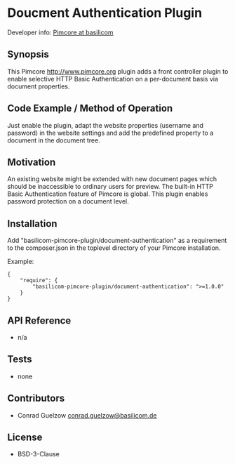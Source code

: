 Doucment Authentication Plugin
================================================

Developer info: [Pimcore at basilicom](http://basilicom.de/en/pimcore)

## Synopsis

This Pimcore <http://www.pimcore.org> plugin adds a
front controller plugin to enable selective HTTP Basic Authentication
on a per-document basis via document properties.

## Code Example / Method of Operation

Just enable the plugin, adapt the website properties (username and password)
in the website settings and add the predefined property to a document in
the document tree.

## Motivation

An existing website might be extended with new document pages which
should be inaccessible to ordinary users for preview. The built-in
HTTP Basic Authentication feature of Pimcore is global. This
plugin enables password protection on a document level.

## Installation

Add "basilicom-pimcore-plugin/document-authentication" as a requirement to the
composer.json in the toplevel directory of your Pimcore installation.

Example:

    {
        "require": {
            "basilicom-pimcore-plugin/document-authentication": ">=1.0.0"
        }
    }

## API Reference

* n/a

## Tests

* none

## Contributors

* Conrad Guelzow <conrad.guelzow@basilicom.de>

## License

* BSD-3-Clause
